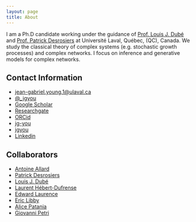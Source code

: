 ```yaml
---
layout: page
title: About
---
```



I am a Ph.D candidate working under the guidance of [Prof. Louis J. Dubé](http://www.dynamica.phy.ulaval.ca) and [Prof. Patrick Desrosiers](http://patrickdesrosier4.wixsite.com/patrickdesrosiers) at Université Laval, Québec, (QC), Canada.
We study the classical theory of complex systems (e.g. stochastic growth processes) and complex networks.
I focus on inference and generative models for complex networks.

<div class="end-of-post"></div>

## Contact Information

<ul class="contact-list">
<li class="contact-list-item"> 
<a href="mailto:jean-gabriel.young.1@ulaval.ca"><i class="fa fa-envelope-o" aria-hidden="true"></i> jean-gabriel.young.1@ulaval.ca </a>  
</li> 
<li class="contact-list-item"> 
<a href="http://www.twitter.com/_jgyou"><i class="fa fa-twitter" aria-hidden="true"></i> @_jgyou</a>
</li>
<li class="contact-list-item"> 
<a href="https://scholar.google.ca/citations?user=qmKcNSoAAAAJ&hl=en"><i class="ai ai-google-scholar" aria-hidden="true"></i>  Google Scholar </a>
</li>
<li class="contact-list-item"> 
<a href="https://www.researchgate.net/profile/Jean_Gabriel_Young"><i class="ai ai-researchgate" aria-hidden="true"></i>  Researchgate  </a></li>
<li class="contact-list-item"> 
<a href="http://orcid.org/0000-0002-4464-2692"><i class="ai ai-orcid" aria-hidden="true"></i>  ORCid</a>
</li>
<li class="contact-list-item"> 
<a href="https://github.com/jg-you/"><i class="fa fa-github" aria-hidden="true"></i> jg-you </a>
</li>
<li class="contact-list-item"> 
<a href="http://stackexchange.com/users/2079477/jgyou?tab=accounts"><i class="fa fa-stack-exchange" aria-hidden="true"></i> jgyou </a>
</li>
<li class="contact-list-item"> 
<a href="http://www.linkedin.com/pub/jean-gabriel-young/59/577/698"><i class="fa fa-linkedin" aria-hidden="true"></i> Linkedin </a>
</li>
</ul>

<div class="end-of-post"></div>

## Collaborators


<ul class="collab-list">
<li class="collab-list-item"><a href="http://antoineallard.github.io/"> Antoine Allard </a></li>
<li class="collab-list-item"><a href="http://patrickdesrosier4.wixsite.com/patrickdesrosiers"> Patrick Desrosiers </a></li>
<li class="collab-list-item"><a href="http://www.dynamica.phy.ulaval.ca/"> Louis J. Dubé </a></li>
<li class="collab-list-item"><a href="http://laurenthebertdufresne.github.io/"> Laurent Hébert-Dufrense </a></li>
<li class="collab-list-item"><a href="http://edwardlaurence.me/"> Edward Laurence </a></li>
<li class="collab-list-item"><a href="http://ericlibby.github.io/"> Eric Libby </a></li>
<li class="collab-list-item"><a href="http://apatania.altervista.org/"> Alice Patania </a></li>
<li class="collab-list-item"><a href="https://lordgrilo.github.io/"> Giovanni Petri </a></li>
</ul>
